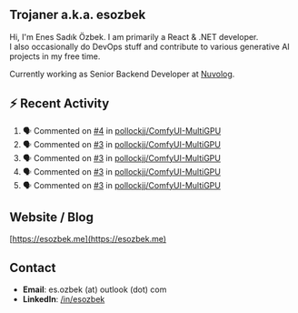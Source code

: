 ##  Trojaner a.k.a. esozbek
Hi, I'm Enes Sadık Özbek. I am primarily a React & .NET developer.  
I also occasionally do DevOps stuff and contribute to various generative AI projects in my free time.

Currently working as Senior Backend Developer at [Nuvolog](https://nuvolog.com/).

## :zap: Recent Activity

<!--START_SECTION:activity-->
1. 🗣 Commented on [#4](https://github.com/pollockjj/ComfyUI-MultiGPU/issues/4#issuecomment-2565968294) in [pollockjj/ComfyUI-MultiGPU](https://github.com/pollockjj/ComfyUI-MultiGPU)
2. 🗣 Commented on [#3](https://github.com/pollockjj/ComfyUI-MultiGPU/issues/3#issuecomment-2565959814) in [pollockjj/ComfyUI-MultiGPU](https://github.com/pollockjj/ComfyUI-MultiGPU)
3. 🗣 Commented on [#3](https://github.com/pollockjj/ComfyUI-MultiGPU/issues/3#issuecomment-2565958917) in [pollockjj/ComfyUI-MultiGPU](https://github.com/pollockjj/ComfyUI-MultiGPU)
4. 🗣 Commented on [#3](https://github.com/pollockjj/ComfyUI-MultiGPU/issues/3#issuecomment-2565946291) in [pollockjj/ComfyUI-MultiGPU](https://github.com/pollockjj/ComfyUI-MultiGPU)
5. 🗣 Commented on [#3](https://github.com/pollockjj/ComfyUI-MultiGPU/issues/3#issuecomment-2565820032) in [pollockjj/ComfyUI-MultiGPU](https://github.com/pollockjj/ComfyUI-MultiGPU)
<!--END_SECTION:activity-->

## Website / Blog
[https://esozbek.me](https://esozbek.me)

## Contact
- **Email**: es.ozbek (at) outlook (dot) com
- **LinkedIn**: [/in/esozbek](https://linkedin.com/in/esozbek)
